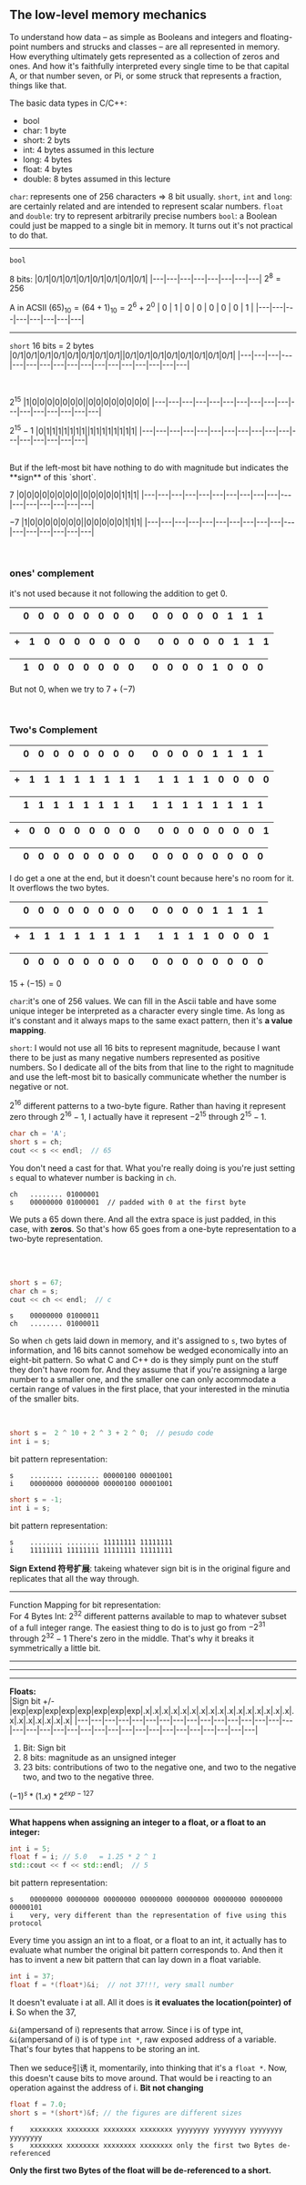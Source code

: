 ## The low-level memory mechanics
To understand how data – as simple as Booleans and integers and floating-point numbers and strucks and classes – are all represented in memory. How everything ultimately gets represented as a collection of zeros and ones. And how it's faithfully interpreted every single time to be that capital A, or that number seven, or Pi, or some struck that represents a fraction, things like that. 

The basic data types in C/C++:
- bool
- char:   1 byte
- short:  2 byts
- int:    4 bytes assumed in this lecture
- long:   4 bytes
- float:  4 bytes
- double: 8 bytes assumed in this lecture

`char`: represents one of 256 characters => 8 bit usually.
`short`, `int` and `long`: are certainly related and are intended to represent scalar numbers.
`float` and `double`: try to represent arbitrarily precise numbers
`bool`: a Boolean could just be mapped to a single bit in memory. It turns out it's not practical to do that.

---
`bool`

8 bits:
|0/1|0/1|0/1|0/1|0/1|0/1|0/1|0/1|
|---|---|---|---|---|---|---|---|
$2^8=256$

A in ACSII $(65)_{10} = (64 + 1)_{10}=2^6+2^0$
| 0 | 1 | 0 | 0 | 0 | 0 | 0 | 1 |
|---|---|---|---|---|---|---|---|

---
`short`
16 bits = 2 bytes
|0/1|0/1|0/1|0/1|0/1|0/1|0/1|0/1||0/1|0/1|0/1|0/1|0/1|0/1|0/1|0/1|
|---|---|---|---|---|---|---|---|---|---|---|---|---|---|---|---|---|

<br>

$2^{15}$
|1|0|0|0|0|0|0|0||0|0|0|0|0|0|0|0|
|---|---|---|---|---|---|---|---|---|---|---|---|---|---|---|---|---|

$2^{15} - 1$
|0|1|1|1|1|1|1|1||1|1|1|1|1|1|1|1|
|---|---|---|---|---|---|---|---|---|---|---|---|---|---|---|---|---|

<br>
But if the left-most bit have nothing to do with magnitude but indicates the **sign** of this `short`.

$7$
|0|0|0|0|0|0|0|0||0|0|0|0|0|1|1|1|
|---|---|---|---|---|---|---|---|---|---|---|---|---|---|---|---|---|

$-7$
|1|0|0|0|0|0|0|0||0|0|0|0|0|1|1|1|
|---|---|---|---|---|---|---|---|---|---|---|---|---|---|---|---|---|


<br>

### ones' complement 
it's not used because it not following the addition to get 0.

||0|0|0|0|0|0|0|0||0|0|0|0|0|1|1|1|
|---|---|---|---|---|---|---|---|---|---|---|---|---|---|---|---|---|---|

|+|1|0|0|0|0|0|0|0||0|0|0|0|0|1|1|1|
|---|---|---|---|---|---|---|---|---|---|---|---|---|---|---|---|---|---|

||1|0|0|0|0|0|0|0||0|0|0|0|1|0|0|0|
|---|---|---|---|---|---|---|---|---|---|---|---|---|---|---|---|---|---|
But not $0$, when we try to $7 + (-7)$

<br>

### Two's Complement
||0|0|0|0|0|0|0|0||0|0|0|0|1|1|1|1|
|---|---|---|---|---|---|---|---|---|---|---|---|---|---|---|---|---|---|

|+|1|1|1|1|1|1|1|1||1|1|1|1|0|0|0|0|
|---|---|---|---|---|---|---|---|---|---|---|---|---|---|---|---|---|---|

||1|1|1|1|1|1|1|1||1|1|1|1|1|1|1|1|
|---|---|---|---|---|---|---|---|---|---|---|---|---|---|---|---|---|---|

|+|0|0|0|0|0|0|0|0||0|0|0|0|0|0|0|1|
|---|---|---|---|---|---|---|---|---|---|---|---|---|---|---|---|---|---|

||0|0|0|0|0|0|0|0||0|0|0|0|0|0|0|0|
|---|---|---|---|---|---|---|---|---|---|---|---|---|---|---|---|---|---|

I do get a one at the end, but it doesn't count because here's no room for it. It overflows the two bytes. 

||0|0|0|0|0|0|0|0||0|0|0|0|1|1|1|1|
|---|---|---|---|---|---|---|---|---|---|---|---|---|---|---|---|---|---|

|+|1|1|1|1|1|1|1|1||1|1|1|1|0|0|0|1|
|---|---|---|---|---|---|---|---|---|---|---|---|---|---|---|---|---|---|


||0|0|0|0|0|0|0|0||0|0|0|0|0|0|0|0|
|---|---|---|---|---|---|---|---|---|---|---|---|---|---|---|---|---|---|

$15 + (-15) = 0$

`char`:it's one of 256 values. We can fill in the Ascii table and have some unique integer be interpreted as a character every single time. As long as it's constant and it always maps to the same exact pattern, then it's **a value mapping**. 

`short`: I would not use all 16 bits to represent magnitude, because I want there to be just as many negative numbers represented as positive numbers.
So I dedicate all of the bits from that line to the right to magnitude and use  the left-most bit to basically communicate whether the number is negative or not. 

$2^{16}$ different patterns to a two-byte figure. Rather than having it represent zero through $2^{16} - 1$, I actually have it represent $-2^{15}$ through $2^{15}-1$.

```C++
char ch = 'A';
short s = ch;
cout << s << endl;  // 65
```
You don't need a cast for that. What you're really doing is you're just setting
`s` equal to whatever number is backing in `ch`.

```
ch   ........ 01000001
s    00000000 01000001  // padded with 0 at the first byte
```

We puts a 65 down there. And all the extra space is just padded, in this case, with **zeros**. So that's how 65 goes from a one-byte representation to a two-byte representation. 

<br> <br>

```C++
short s = 67;
char ch = s;
cout << ch << endl;  // c
```

```
s    00000000 01000011 
ch   ........ 01000011
```
So when `ch` gets laid down in memory, and it's assigned to `s`, two bytes of information, and 16 bits cannot somehow be wedged economically into an eight-bit pattern. So what C and C++ do is they simply punt on the stuff they don't have room for. And they assume that if you're assigning a large number to a smaller one, and the smaller one can only accommodate a certain range of values in the
first place, that your interested in the minutia of the smaller bits. 

<br>

```C
short s =  2 ^ 10 + 2 ^ 3 + 2 ^ 0;  // pesudo code 
int i = s;
```

bit pattern representation:
```
s    ........ ........ 00000100 00001001 
i    00000000 00000000 00000100 00001001 
```

```C
short s = -1;
int i = s;
```

bit pattern representation:
```
s    ........ ........ 11111111 11111111 
i    11111111 11111111 11111111 11111111 
```
**Sign Extend 符号扩展**:
takeing whatever sign bit is in the original figure and replicates that all the way through.

---
Function Mapping for bit representation:  
For 4 Bytes Int: $2^{32}$ different patterns available to map to whatever subset of a full integer range. 
The easiest thing to do is to just go from $-2^{31}$ through $2^{32}-1$
There's zero in the middle. That's why it breaks it symmetrically a little bit. 

---
---
---
**Floats:**  
|Sign bit +/-|exp|exp|exp|exp|exp|exp|exp|exp|.x|.x|.x|.x|.x|.x|.x|.x|.x|.x|.x|.x|.x|.x|.x|.x|.x|.x|.x|.x|.x|.x|.x| 
|---|---|---|---|---|---|---|---|---|---|---|---|---|---|---|---|---|---|---|---|---|---|---|---|---|---|---|---|---|---|---|---|---|---|
1. Bit: Sign bit
2. 8 bits: magnitude as an unsigned integer
3. 23 bits: contributions of two to the negative one, and two to the negative two, and two to the negative three.   
   
$(-1)^s * (1.x) * 2^{exp-127}$  

---
**What happens when assigning an integer to a float, or a float to an integer:**  

```C++
int i = 5;
float f = i; // 5.0   = 1.25 * 2 ^ 1
std::cout << f << std::endl;  // 5
```

bit pattern representation:
```
s    00000000 00000000 00000000 00000000 00000000 00000000 00000000 00000101 
i    very, very different than the representation of five using this protocol 
```
Every time you assign an int to a float, or a float to an int, it actually has to evaluate what number the original bit pattern corresponds to.  And then it has to invent a new bit pattern that can lay down in a float variable. 

```C++
int i = 37;
float f = *(float*)&i;  // not 37!!!, very small number
```
It doesn't evaluate i at all. 
All it does is **it evaluates the location(pointer) of i**.
So when the 37,

`&i`(ampersand of i) represents that arrow. 
Since i is of type int, `&i`(ampersand of i) is of type `int *`, raw exposed address of a variable. That's four bytes that happens to be storing  an int. 

Then we seduce引诱 it, momentarily, into thinking that it's a `float *`.
Now, this doesn't cause bits to move around. That would be i reacting to an operation against the address of i.
**Bit not changing**


```C++
float f = 7.0;
short s = *(short*)&f; // the figures are different sizes
```

```
f    xxxxxxxx xxxxxxxx xxxxxxxx xxxxxxxx yyyyyyyy yyyyyyyy yyyyyyyy yyyyyyyy 
s    xxxxxxxx xxxxxxxx xxxxxxxx xxxxxxxx only the first two Bytes de-referenced
```
**Only the first two Bytes of the float will be de-referenced to a short.**